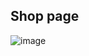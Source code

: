 ## Shop page

![image](https://github.com/user-attachments/assets/1aa887ce-f387-4d35-983c-712375348b16)


